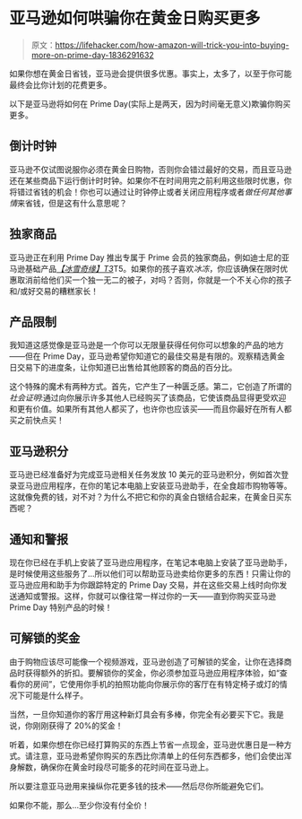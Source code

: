 # 亚马逊如何哄骗你在黄金日购买更多

> 原文：<https://lifehacker.com/how-amazon-will-trick-you-into-buying-more-on-prime-day-1836291632>

如果你想在黄金日省钱，亚马逊会提供很多优惠。事实上，太多了，以至于你可能最终会比你计划的花费更多。



以下是亚马逊将如何在 Prime Day(实际上是两天，因为时间毫无意义)欺骗你购买更多。

## 倒计时钟

亚马逊不仅试图说服你必须在黄金日购物，否则你会错过最好的交易，而且亚马逊还在某些商品下运行倒计时时钟。如果你不在时间用完之前利用这些限时优惠，你将错过省钱的机会！你也可以通过让时钟停止或者关闭应用程序或者*做任何其他事情*来省钱，但是这有什么意思呢？

## 独家商品

亚马逊正在利用 Prime Day 推出专属于 Prime 会员的独家商品，例如迪士尼的亚马逊基础产品[*【冰雪奇缘】T3*](https://www.amazon.com/dp/B07JNRS5DJ?asc_campaign=InlineText&asc_refurl=https://lifehacker.com/how-amazon-will-trick-you-into-buying-more-on-prime-day-1836291632&asc_source=&tag=kinjalifehackerlink-20)T5。如果你的孩子喜欢*冰冻*，你应该确保在限时优惠取消前给他们买一个独一无二的被子，对吗？否则，你就是一个不关心你的孩子和/或好交易的糟糕家长！

## 产品限制

我知道这感觉像是亚马逊是一个你可以无限量获得任何你可以想象的产品的地方——但在 Prime Day，亚马逊希望你知道它的最佳交易是有限的。观察精选黄金日交易下的进度条，让你知道已出售给其他顾客的商品的百分比。

这个特殊的魔术有两种方式。首先，它产生了一种匮乏感。第二，它创造了所谓的*社会证明*:通过向你展示许多其他人已经购买了该商品，它使该商品显得更受欢迎和更有价值。如果所有其他人都买了，也许你也应该买——而且你最好在所有人都买之前快点买！

## **亚马逊积分**

亚马逊已经准备好为完成亚马逊相关任务发放 10 美元的亚马逊积分，例如首次登录亚马逊应用程序，在你的笔记本电脑上安装亚马逊助手，在全食超市购物等等。这就像免费的钱，对不对？为什么不把它和你的真金白银结合起来，在黄金日买东西呢？

## 通知和警报

现在你已经在手机上安装了亚马逊应用程序，在笔记本电脑上安装了亚马逊助手，是时候使用这些服务了...所以他们可以帮助亚马逊卖给你更多的东西！只需让你的亚马逊应用和助手为你跟踪特定的 Prime Day 交易，并在这些交易上线时向你发送通知或警报。这样，你就可以像往常一样过你的一天——直到你购买亚马逊 Prime Day 特别产品的时候！

## 可解锁的奖金

由于购物应该尽可能像一个视频游戏，亚马逊创造了可解锁的奖金，让你在选择商品时获得额外的折扣。要解锁你的奖金，你必须参加亚马逊应用程序体验，如“查看你的房间”，它使用你手机的拍照功能向你展示你的客厅在有特定椅子或灯的情况下可能是什么样子。

当然，一旦你知道你的客厅用这种新灯具会有多棒，你完全有必要买下它。我是说，你刚刚获得了 20%的奖金！

听着，如果你想在你已经打算购买的东西上节省一点现金，亚马逊优惠日是一种方式。请注意，亚马逊希望你购买的东西比你清单上的任何东西都多，他们会使出浑身解数，确保你在黄金时段尽可能多的花时间在亚马逊上。

所以要注意亚马逊用来操纵你花更多钱的技术——然后尽你所能避免它们。

如果你不能，那么...至少你没有付全价！